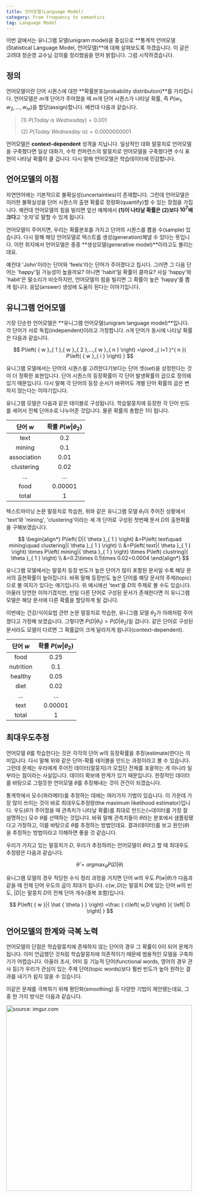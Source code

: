 ```yaml
---
title: 언어모델(Language Model)
category: From frequency to semantics
tag: Language Model
---
```


이번 글에서는 유니그램 모델(unigram model)을 중심으로 **통계적 언어모델(Statistical Language Model, 언어모델)**에 대해 살펴보도록 하겠습니다. 이 글은 고려대 정순영 교수님 강의를 정리했음을 먼저 밝힙니다. 그럼 시작하겠습니다.





## 정의

언어모델이란 단어 시퀀스에 대한 **확률분포(probability distribution)**를 가리킵니다. 언어모델은 $m$개 단어가 주어졌을 때 $m$개 단어 시퀀스가 나타날 확률, 즉 $P(w_1, w_2, ..., w_m)$을 할당(assign)합니다. 예컨대 다음과 같습니다.

> (1) $P(Today\ is\ Wednesday)=0.001$
>
> (2) $P(Today\ Wednesday\ is)=0.0000000001$

언어모델은 **context-dependent** 성격을 지닙니다. 일상적인 대화 말뭉치로 언어모델을 구축했다면 일상 대화가, 수학 컨퍼런스의 말뭉치로 언어모델을 구축했다면 수식 표현이 나타날 확률이 클 겁니다. 다시 말해 언어모델은 학습데이터에 민감합니다.





## 언어모델의 이점

자연언어에는 기본적으로 불확실성(uncertainties)이 존재합니다. 그런데 언어모델은 이러한 불확실성을 단어 시퀀스의 출현 확률로 정량화(quantify)할 수 있는 장점을 가집니다. 예컨대 언어모델의 힘을 빌리면 앞선 예제에서 **(1)이 나타날 확률은 (2)보다 $10^7$배 크다**고 '숫자'로 말할 수 있게 됩니다.

언어모델이 주어지면, 우리는 확률분포를 가지고 단어의 시퀀스를 뽑을 수(sample) 있습니다. 다시 말해 해당 언어모델로 텍스트를 생성(generation)해낼 수 있다는 뜻입니다. 이런 취지에서 언어모델은 종종 **생성모델(generative model)**이라고도 불리는데요. 

예컨대 'John'이라는 단어와 'feels'라는 단어가 주어졌다고 칩시다. 그러면 그 다음 단어는 'happy'일 가능성이 높을까요? 아니면 'habit'일 확률이 클까요? 사실 'happy'와 'habit'은 말소리가 비슷하지만, 언어모델의 힘을 빌리면 그 확률이 높은 'happy'를 뽑게 됩니다. 응답(answer) 생성에 도움이 된다는 이야기입니다.





## 유니그램 언어모델

가장 단순한 언어모델은 **유니그램 언어모델(unigram language model)**입니다. 각 단어가 서로 독립(independent)이라고 가정합니다. $n$개 단어가 동시에 나타날 확률은 다음과 같습니다.



$$
P\left( { w }_{ 1 },{ w }_{ 2 },...,{ w }_{ n } \right) =\prod _{ i=1 }^{ n }{ P\left( { w }_{ i } \right)  }
$$


유니그램 모델에서는 단어의 시퀀스를 고려한다기보다는 단어 셋(set)을 상정한다는 것이 더 정확한 표현입니다. 단어 시퀀스의 등장확률이 각 단어 발생확률의 곱으로 정의돼 있기 때문입니다. 다시 말해 각 단어의 등장 순서가 바뀌어도 개별 단어 확률의 곱은 변하지 않는다는 이야기입니다. 

유니그램 모델은 다음과 같은 테이블로 구성됩니다. 학습말뭉치에 등장한 각 단어 빈도를 세어서 전체 단어수로 나누어준 것입니다. 물론 확률의 총합은 1이 됩니다.

|   단어 $w$    | 확률 $P(w$\|$θ_2)$ |
| :---------: | :--------------: |
|    text     |       0.2        |
|   mining    |       0.1        |
| association |       0.01       |
| clustering  |       0.02       |
|     ...     |       ...        |
|    food     |     0.00001      |
|    total    |        1         |

텍스트마이닝 논문 말뭉치로 학습한, 위와 같은 유니그램 모델 $θ_1$이 주어진 상황에서 'text'와 'mining', 'clustering'이라는 세 개 단어로 구성된 첫번째 문서 $D$의 출현확률을 구해보겠습니다.




$$
\begin{align*}
P\left( D|{ \theta  }_{ 1 } \right) &=P\left( text\quad mining\quad clustering|{ \theta  }_{ 1 } \right) \\ &=P\left( text|{ \theta  }_{ 1 } \right) \times P\left( mining|{ \theta  }_{ 1 } \right) \times P\left( clustring|{ \theta  }_{ 1 } \right) \\ &=0.2\times 0.1\times 0.02=0.0004
\end{align*}
$$


유니그램 모델에서는 말뭉치 등장 빈도가 높은 단어가 많이 포함된 문서일 수록 해당 문서의 출현확률이 높아집니다. 바꿔 말해 등장빈도 높은 단어를 해당 문서의 주제(topic)으로 볼 여지가 있다는 얘기입니다. 위 예시에선 'text'를 $D$의 주제로 볼 수도 있습니다. 아울러 당연한 이야기겠지만, 만일 다른 단어로 구성된 문서가 존재한다면 이 유니그램 모델은 해당 문서에 다른 확률을 할당하게 될 겁니다. 

이번에는 건강/식이요법 관련 논문 말뭉치로 학습한, 유니그램 모델 $θ_2$가 아래처럼 주어졌다고 가정해 보겠습니다. 그렇다면 $P(D$\|$θ_1)>P(D$\|$θ_2)$일 겁니다. 같은 단어로 구성된 문서라도 모델이 다르면 그 확률값이 크게 달라지게 됩니다(context-dependent).

|  단어 $w$   | 확률 $P(w$\|$θ_2)$ |
| :-------: | :--------------: |
|   food    |       0.25       |
| nutrition |       0.1        |
|  healthy  |       0.05       |
|   diet    |       0.02       |
|    ...    |       ...        |
|   text    |     0.00001      |
|   total   |        1         |





## 최대우도추정

언어모델 $θ$를 학습한다는 것은 각각의 단어 $w$의 등장확률을 추정(estimate)한다는 의미입니다. 다시 말해 위와 같은 단어-확률 테이블을 만드는 과정이라고 볼 수 있습니다. 그런데 문제는 우리에게 주어진 데이터(말뭉치)가 모집단 전체를 포괄하는 게 아니라 일부라는 점이라는 사실입니다. 데이터 확보에 한계가 있기 때문입니다. 한정적인 데이터를 바탕으로 그럴듯한 언어모델 $θ$를 추정해내는 것이 관건이 되겠습니다.

통계학에서 모수(파라메터)를 추정하는 데에는 여러가지 기법이 있습니다. 이 가운데 가장 많이 쓰이는 것이 바로 최대우도추정량(the maximum likelihood estimator)입니다. 우도($θ$가 주어졌을 때 관측치가 나타날 확률)를 최대로 만드는(=데이터를 가장 잘 설명하는) 모수 $θ$를 선택하는 것입니다. 바꿔 말해 관측치들이 $θ$라는 분포에서 샘플링됐다고 가정하고, 이를 바탕으로 $θ$를 추정하는 방법인데요. 결과(데이터)를 보고 원인($θ$)을 추정하는 방법이라고 이해하면 좋을 것 같습니다. 

우리가 가지고 있는 말뭉치가 $D$, 우리가 추정하려는 언어모델이 $θ$라고 할 때 최대우도추정량은 다음과 같습니다.


$$
\hat { \theta  } =arg\max _{ \theta  }{ P\left( { D }|{ \theta  } \right)  } 
$$


유니그램 모델의 경우 적당한 수식 정리 과정을 거치면 단어 $w$의 우도 $P(w$\|$θ)$가 다음과 같을 때 전체 단어 우도의 곱이 최대가 됩니다. $c(w, D)$는 말뭉치 $D$에 있는 단어 $w$의 빈도, \|$D$\|는 말뭉치 $D$의 전체 단어 개수(중복 포함)입니다.


$$
P\left( { w }|{ \hat { \theta  }  } \right) =\frac { c\left( w,D \right)  }{ \left| D \right|  } 
$$





## 언어모델의 한계와 극복 노력

언어모델의 단점은 학습말뭉치에 존재하지 않는 단어의 경우 그 확률이 0이 되어 문제가 됩니다. 이미 언급했던 것처럼 학습말뭉치에 의존적이기 때문에 범용적인 모델을 구축하기가 어렵습니다. 아울러 조사, 어미 등 기능적 단어(functional words, 영어의 경우 관사 등)가 우리가 관심이 있는 주제 단어(topic words)보다 훨씬 빈도가 높아 원하는 결과를 내기가 쉽지 않을 수 있습니다. 

이같은 문제를 극복하기 위해 평탄화(smoothing) 등 다양한 기법이 제안됐는데요, 그 중 한 가지 방식은 다음과 같습니다.



<a href="https://imgur.com/bVp9A0X"><img src="https://i.imgur.com/bVp9A0X.png" width="500px" title="source: imgur.com" /></a>




